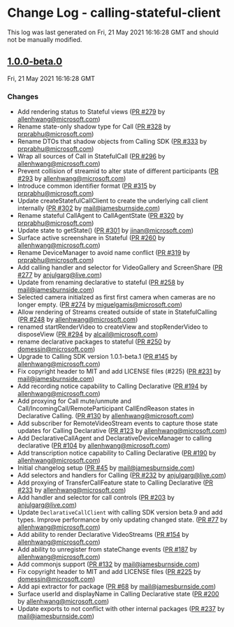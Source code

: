 # Change Log - calling-stateful-client

This log was last generated on Fri, 21 May 2021 16:16:28 GMT and should not be manually modified.

<!-- Start content -->

## [1.0.0-beta.0](https://github.com/azure/communication-ui-sdk/tree/calling-stateful-client_v1.0.0-beta.0)

Fri, 21 May 2021 16:16:28 GMT

### Changes

- Add rendering status to Stateful views ([PR #279](https://github.com/azure/communication-ui-sdk/pull/279) by allenhwang@microsoft.com)
- Rename state-only shadow type for Call ([PR #328](https://github.com/azure/communication-ui-sdk/pull/328) by prprabhu@microsoft.com)
- Rename DTOs that shadow objects from Calling SDK ([PR #333](https://github.com/azure/communication-ui-sdk/pull/333) by prprabhu@microsoft.com)
- Wrap all sources of Call in StatefulCall ([PR #296](https://github.com/azure/communication-ui-sdk/pull/296) by allenhwang@microsoft.com)
- Prevent collision of streamid to alter state of different participants ([PR #293](https://github.com/azure/communication-ui-sdk/pull/293) by allenhwang@microsoft.com)
- Introduce common identifier format ([PR #315](https://github.com/azure/communication-ui-sdk/pull/315) by prprabhu@microsoft.com)
- Update createStatefulCallClient to create the underlying call client internally ([PR #302](https://github.com/azure/communication-ui-sdk/pull/302) by mail@jamesburnside.com)
- Rename stateful CallAgent to CallAgentState ([PR #320](https://github.com/azure/communication-ui-sdk/pull/320) by prprabhu@microsoft.com)
- Update state to getState() ([PR #301](https://github.com/azure/communication-ui-sdk/pull/301) by jinan@microsoft.com)
- Surface active screenshare in Stateful ([PR #260](https://github.com/azure/communication-ui-sdk/pull/260) by allenhwang@microsoft.com)
- Rename DeviceManager to avoid name conflict ([PR #319](https://github.com/azure/communication-ui-sdk/pull/319) by prprabhu@microsoft.com)
- Add calling handler and selector for VideoGallery and ScreenShare ([PR #277](https://github.com/azure/communication-ui-sdk/pull/277) by anjulgarg@live.com)
- Update from renaming declarative to stateful ([PR #258](https://github.com/azure/communication-ui-sdk/pull/258) by mail@jamesburnside.com)
- Selected camera initialzed as first first camera when cameras are no longer empty. ([PR #274](https://github.com/azure/communication-ui-sdk/pull/274) by miguelgamis@microsoft.com)
- Allow rendering of Streams created outside of state in StatefulCalling ([PR #248](https://github.com/azure/communication-ui-sdk/pull/248) by allenhwang@microsoft.com)
- renamed startRenderVideo to createView and stopRenderVideo to disposeView ([PR #294](https://github.com/azure/communication-ui-sdk/pull/294) by alcail@microsoft.com)
- rename declarative packages to stateful ([PR #250](https://github.com/azure/communication-ui-sdk/pull/250) by domessin@microsoft.com)
- Upgrade to Calling SDK version 1.0.1-beta.1 ([PR #145](https://github.com/azure/communication-ui-sdk/pull/145) by allenhwang@microsoft.com)
- Fix copyright header to MIT and add LICENSE files (#225) ([PR #231](https://github.com/azure/communication-ui-sdk/pull/231) by mail@jamesburnside.com)
- Add recording notice capability to Calling Declarative ([PR #194](https://github.com/azure/communication-ui-sdk/pull/194) by allenhwang@microsoft.com)
- Add proxying for Call mute/unmute and Call/IncomingCall/RemoteParticipant CallEndReason states in Declarative Calling. ([PR #130](https://github.com/azure/communication-ui-sdk/pull/130) by allenhwang@microsoft.com)
- Add subscriber for RemoteVideoStream events to capture those state updates for Calling Declarative ([PR #123](https://github.com/azure/communication-ui-sdk/pull/123) by allenhwang@microsoft.com)
- Add DeclarativeCallAgent and DeclarativeDeviceManager to calling declarative ([PR #104](https://github.com/azure/communication-ui-sdk/pull/104) by allenhwang@microsoft.com)
- Add transcription notice capability to Calling Declarative ([PR #190](https://github.com/azure/communication-ui-sdk/pull/190) by allenhwang@microsoft.com)
- Initial changelog setup ([PR #45](https://github.com/azure/communication-ui-sdk/pull/45) by mail@jamesburnside.com)
- Add selectors and handlers for Calling ([PR #232](https://github.com/azure/communication-ui-sdk/pull/232) by anjulgarg@live.com)
- Add proxying of TransferCallFeature state to Calling Declarative ([PR #233](https://github.com/azure/communication-ui-sdk/pull/233) by allenhwang@microsoft.com)
- Add handler and selector for call controls ([PR #203](https://github.com/azure/communication-ui-sdk/pull/203) by anjulgarg@live.com)
- Update `DeclarativeCallClient` with calling SDK version beta.9 and add types. Improve performance by only updating changed state. ([PR #77](https://github.com/azure/communication-ui-sdk/pull/77) by allenhwang@microsoft.com)
- Add ability to render Declarative VideoStreams ([PR #154](https://github.com/azure/communication-ui-sdk/pull/154) by allenhwang@microsoft.com)
- Add ability to unregister from stateChange events ([PR #187](https://github.com/azure/communication-ui-sdk/pull/187) by allenhwang@microsoft.com)
- Add commonjs support ([PR #132](https://github.com/azure/communication-ui-sdk/pull/132) by mail@jamesburnside.com)
- Fix copyright header to MIT and add LICENSE files ([PR #225](https://github.com/azure/communication-ui-sdk/pull/225) by domessin@microsoft.com)
- Add api extractor for package ([PR #68](https://github.com/azure/communication-ui-sdk/pull/68) by mail@jamesburnside.com)
- Surface userId and displayName in Calling Declarative state ([PR #200](https://github.com/azure/communication-ui-sdk/pull/200) by allenhwang@microsoft.com)
- Update exports to not conflict with other internal packages ([PR #237](https://github.com/azure/communication-ui-sdk/pull/237) by mail@jamesburnside.com)
